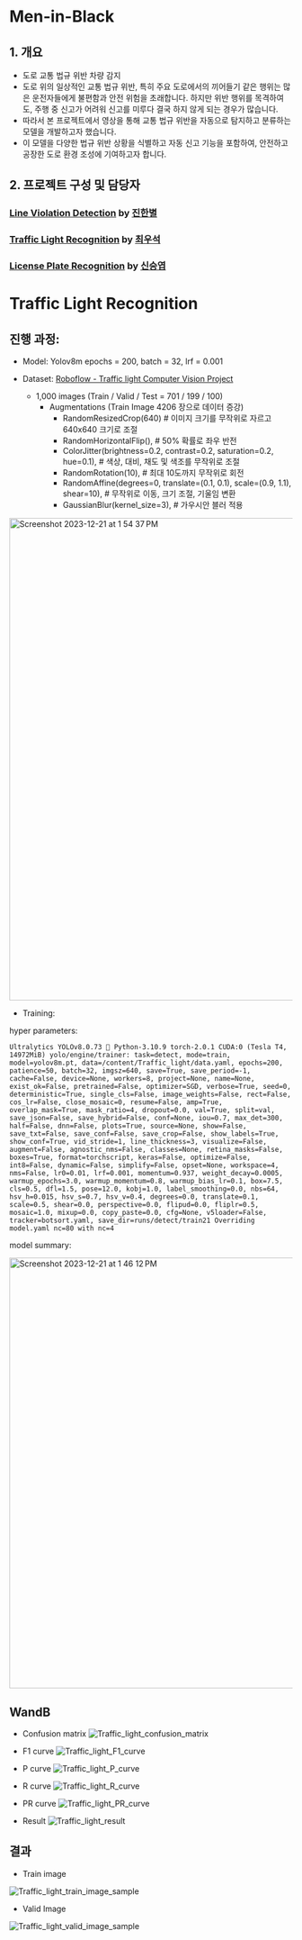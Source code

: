 # Men-in-Black

## 1. 개요
- 도로 교통 법규 위반 차량 감지
- 도로 위의 일상적인 교통 법규 위반, 특히 주요 도로에서의 끼어들기 같은 행위는 많은 운전자들에게 불편함과 안전 위험을 초래합니다. 하지만 위반 행위를 목격하여도, 주행 중 신고가 어려워 신고를 미루다 결국 하지 않게 되는 경우가 많습니다.
- 따라서 본 프로젝트에서 영상을 통해 교통 법규 위반을 자동으로 탐지하고 분류하는 모델을 개발하고자 했습니다.
- 이 모델을 다양한 법규 위반 상황을 식별하고 자동 신고 기능을 포함하여, 안전하고 공장한 도로 환경 조성에 기여하고자 합니다.

## 2. 프로젝트 구성 및 담당자

### [Line Violation Detection](https://github.com/SeSAC-Men-in-Black/Men-in-Black/tree/074ad63391bab45290966de5b0f9d747f9a252ae/Line%20violation%20detection) by [진한별](https://github.com/Moonbyeol)

### [Traffic Light Recognition](https://github.com/SeSAC-Men-in-Black/Men-in-Black/tree/main/Traffic%20Light) by [최우석](https://github.com/Wangws1004)

### [License Plate Recognition](https://github.com/SeSAC-Men-in-Black/Men-in-Black/tree/main/Automatic%20License%20Plate%20Recognition) by [신승엽](https://github.comsyshin0116)


# Traffic Light Recognition

## 진행 과정:

- Model: Yolov8m epochs = 200, batch = 32, lrf = 0.001
    
- Dataset: [Roboflow - Traffic light Computer Vision Project](https://universe.roboflow.com/trafficlightdetect/traffic-light-ke5b5)
    
    - 1,000 images (Train / Valid / Test = 701 / 199 / 100)           
        - Augmentations (Train Image 4206 장으로 데이터 증강)
            - RandomResizedCrop(640)  # 이미지 크기를 무작위로 자르고 640x640 크기로 조절
            - RandomHorizontalFlip(),  # 50% 확률로 좌우 반전
            - ColorJitter(brightness=0.2, contrast=0.2, saturation=0.2, hue=0.1),  # 색상, 대비, 채도 및 색조를 무작위로 조절
            - RandomRotation(10),  # 최대 10도까지 무작위로 회전
            - RandomAffine(degrees=0, translate=(0.1, 0.1), scale=(0.9, 1.1), shear=10),  # 무작위로 이동, 크기 조절, 기울임 변환
            - GaussianBlur(kernel_size=3),  # 가우시안 블러 적용


<img width="857" alt="Screenshot 2023-12-21 at 1 54 37 PM" src="https://github.com/Wangws1004/WS_Project/assets/140369529/e5afd348-70b5-484a-9195-56a986e5f8b0">



- Training:
    
hyper parameters:

`Ultralytics YOLOv8.0.73 🚀 Python-3.10.9 torch-2.0.1 CUDA:0 (Tesla T4, 14972MiB)
yolo/engine/trainer: task=detect, mode=train, model=yolov8m.pt, data=/content/Traffic_light/data.yaml, epochs=200, patience=50, batch=32, imgsz=640, save=True, save_period=-1, cache=False, device=None, workers=8, project=None, name=None, exist_ok=False, pretrained=False, optimizer=SGD, verbose=True, seed=0, deterministic=True, single_cls=False, image_weights=False, rect=False, cos_lr=False, close_mosaic=0, resume=False, amp=True, overlap_mask=True, mask_ratio=4, dropout=0.0, val=True, split=val, save_json=False, save_hybrid=False, conf=None, iou=0.7, max_det=300, half=False, dnn=False, plots=True, source=None, show=False, save_txt=False, save_conf=False, save_crop=False, show_labels=True, show_conf=True, vid_stride=1, line_thickness=3, visualize=False, augment=False, agnostic_nms=False, classes=None, retina_masks=False, boxes=True, format=torchscript, keras=False, optimize=False, int8=False, dynamic=False, simplify=False, opset=None, workspace=4, nms=False, lr0=0.01, lrf=0.001, momentum=0.937, weight_decay=0.0005, warmup_epochs=3.0, warmup_momentum=0.8, warmup_bias_lr=0.1, box=7.5, cls=0.5, dfl=1.5, pose=12.0, kobj=1.0, label_smoothing=0.0, nbs=64, hsv_h=0.015, hsv_s=0.7, hsv_v=0.4, degrees=0.0, translate=0.1, scale=0.5, shear=0.0, perspective=0.0, flipud=0.0, fliplr=0.5, mosaic=1.0, mixup=0.0, copy_paste=0.0, cfg=None, v5loader=False, tracker=botsort.yaml, save_dir=runs/detect/train21
Overriding model.yaml nc=80 with nc=4`



model summary:


<img width="765" alt="Screenshot 2023-12-21 at 1 46 12 PM" src="https://github.com/Wangws1004/WS_Project/assets/140369529/e423bcc2-ccdc-4beb-b1c9-b8c7f79fc46c">



## WandB
- Confusion matrix
![Traffic_light_confusion_matrix](https://github.com/Wangws1004/WS_Project/assets/140369529/2ff90079-120c-4010-8142-2a06ed8c00cb)

- F1 curve
![Traffic_light_F1_curve](https://github.com/Wangws1004/WS_Project/assets/140369529/87105929-1d6b-4c23-8b39-99047e1e7b64)

- P curve
![Traffic_light_P_curve](https://github.com/Wangws1004/WS_Project/assets/140369529/516b5558-3293-439e-b141-739a23e90820)

- R curve
![Traffic_light_R_curve](https://github.com/Wangws1004/WS_Project/assets/140369529/6a8277b4-7657-4aeb-9a80-6b0043a995e1)

- PR curve
![Traffic_light_PR_curve](https://github.com/Wangws1004/WS_Project/assets/140369529/a34f456a-1c17-409b-8ddc-8981ff7d323f)

- Result
![Traffic_light_result](https://github.com/Wangws1004/WS_Project/assets/140369529/65ed54e7-51c8-4372-9292-aa03c3bd5b29)



## 결과
- Train image

![Traffic_light_train_image_sample](https://github.com/Wangws1004/WS_Project/assets/140369529/eceb3a9a-fb2e-41cc-9200-043aa545d870)

- Valid Image

![Traffic_light_valid_image_sample](https://github.com/Wangws1004/WS_Project/assets/140369529/fe6e84e2-43a1-488f-a316-50b9554923f5)
 


